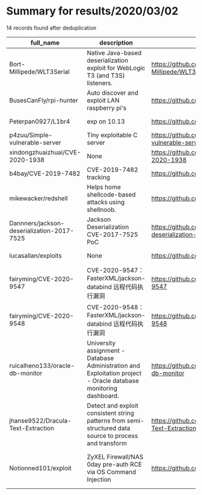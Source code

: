 
# Summary for results/2020/03/02
    
14 records found after deduplication

| full_name | description | html_url | matched_list | matched_count | pushed_at | size | stargazers_count | language | forks_count |
|--------------------------------------------|------------------------------------------------------------------------------------------------------------------|---------------------------------------------------------------|-------------------------------------------------|-----------------|---------------------------|--------|--------------------|------------------|---------------|
| Bort-Millipede/WLT3Serial | Native Java-based deserialization exploit for WebLogic T3 (and T3S) listeners. | https://github.com/Bort-Millipede/WLT3Serial | ['exploit'] | 1 | 2020-03-02 17:46:16+00:00 | 58 | 34 | Java | 11 |
| BusesCanFly/rpi-hunter | Auto discover and exploit LAN raspberry pi's | https://github.com/BusesCanFly/rpi-hunter | ['exploit'] | 1 | 2020-03-02 16:34:52+00:00 | 1523 | 97 | Python | 14 |
| Peterpan0927/L1br4 | exp on 10.13 | https://github.com/Peterpan0927/L1br4 | ['cve poc'] | 1 | 2020-03-02 06:04:40+00:00 | 414 | 9 | C | 2 |
| p4zuu/Simple-vulnerable-server | Tiny exploitable C server | https://github.com/p4zuu/Simple-vulnerable-server | ['exploit'] | 1 | 2020-03-02 08:24:25+00:00 | 7 | 0 | C | 0 |
| xindongzhuaizhuai/CVE-2020-1938 | None | https://github.com/xindongzhuaizhuai/CVE-2020-1938 | ['cve-2'] | 1 | 2020-03-02 20:25:35+00:00 | 4 | 35 | Python | 25 |
| b4bay/CVE-2019-7482 | CVE-2019-7482 tracking | https://github.com/b4bay/CVE-2019-7482 | ['cve-2'] | 1 | 2020-03-02 14:51:13+00:00 | 1543 | 2 | | 2 |
| mikewacker/redshell | Helps home shellcode-based attacks using shellnoob. | https://github.com/mikewacker/redshell | ['shellcode'] | 1 | 2020-03-02 00:54:29+00:00 | 16 | 0 | Python | 0 |
| Dannners/jackson-deserialization-2017-7525 | Jackson Deserialization CVE-2017-7525 PoC | https://github.com/Dannners/jackson-deserialization-2017-7525 | ['cve poc'] | 1 | 2020-03-02 03:17:01+00:00 | 864 | 0 | Java | 0 |
| lucasallan/exploits | None | https://github.com/lucasallan/exploits | ['exploit'] | 1 | 2020-03-02 20:51:51+00:00 | 4 | 0 | Ruby | 0 |
| fairyming/CVE-2020-9547 | CVE-2020-9547：FasterXML/jackson-databind 远程代码执行漏洞 | https://github.com/fairyming/CVE-2020-9547 | ['cve-2'] | 1 | 2020-03-02 14:18:24+00:00 | 5221 | 22 | Java | 5 |
| fairyming/CVE-2020-9548 | CVE-2020-9548：FasterXML/jackson-databind 远程代码执行漏洞 | https://github.com/fairyming/CVE-2020-9548 | ['cve-2'] | 1 | 2020-03-02 14:18:48+00:00 | 5233 | 22 | Java | 11 |
| ruicalheno133/oracle-db-monitor | University assignment - Database Administration and Exploitation project - Oracle database monitoring dashboard. | https://github.com/ruicalheno133/oracle-db-monitor | ['exploit'] | 1 | 2020-03-02 14:53:09+00:00 | 7712 | 0 | CSS | 0 |
| jhanse9522/Dracula-Text-Extraction | Detect and exploit consistent string patterns from semi-structured data source to process and transform | https://github.com/jhanse9522/Dracula-Text-Extraction | ['exploit'] | 1 | 2020-03-02 22:21:16+00:00 | 1061 | 0 | Jupyter Notebook | 0 |
| Notionned101/exploit | ZyXEL Firewall/NAS 0day pre-auth RCE via OS Command Injection | https://github.com/Notionned101/exploit | ['0day', 'command injection', 'exploit', 'rce'] | 4 | 2020-03-02 23:42:06+00:00 | 2 | 1 | nan | 1 |
